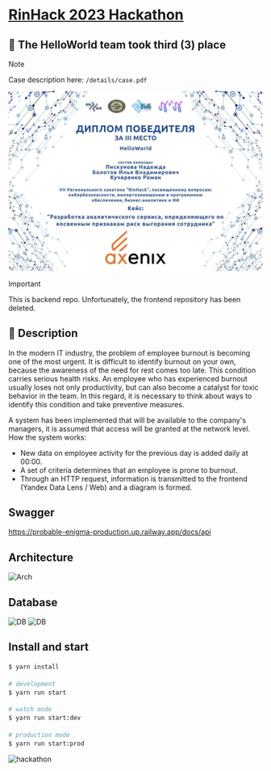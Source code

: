 # [RinHaсk 2023 Hackathon](https://rsue.ru/universitet/novosti/novosti.php?ELEMENT_ID=109316)

## 🏅 The HelloWorld team took third (3) place

> [!NOTE]  
> Case description here: `/details/case.pdf`

![hackathon](/details/cert_rinhack.jpg)

> [!IMPORTANT]  
> This is backend repo. Unfortunately, the frontend repository has been deleted.

## 📜 Description

In the modern IT industry, the problem of employee burnout is becoming one of the most urgent. It is difficult to identify burnout on your own, because the awareness of the need for rest comes too late. This condition carries serious health risks. An employee who has experienced burnout usually loses not only productivity, but can also become a catalyst for toxic behavior in the team. In this regard, it is necessary to think about ways to identify this condition and take preventive measures.

A system has been implemented that will be available to the company's managers, it is assumed that access will be granted at the network level. How the system works:

- New data on employee activity for the previous day is added daily at 00:00.
- A set of criteria determines that an employee is prone to burnout.
- Through an HTTP request, information is transmitted to the frontend (Yandex Data Lens / Web) and a diagram is formed.

## Swagger

https://probable-enigma-production.up.railway.app/docs/api

## Architecture

<img src="https://i.imgur.com/HWR1ucb.jpg" alt="Arch" />

## Database

<img src="https://i.imgur.com/jp6k267.png" alt="DB" />
<img src="https://i.imgur.com/Kt3l9h0.png" alt="DB" />

## Install and start

```bash
$ yarn install

# development
$ yarn run start

# watch mode
$ yarn run start:dev

# production mode
$ yarn run start:prod
```

![hackathon](/details/rinhack.jpg)
